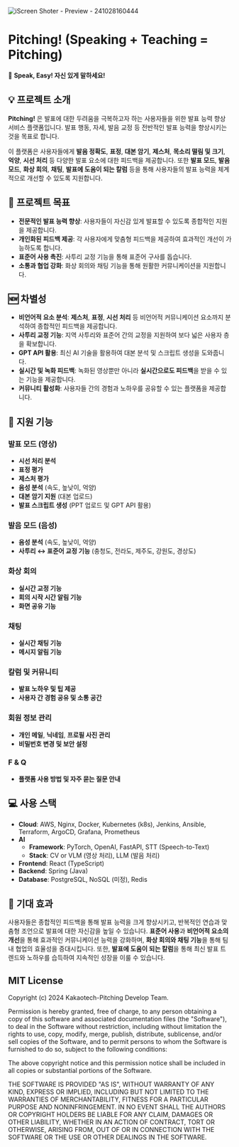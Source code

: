 ![iScreen Shoter - Preview - 241028160444](https://github.com/user-attachments/assets/79854f3f-85ff-4e83-9696-080e680756a8)
# Pitching! (Speaking + Teaching = Pitching)

🎤 **Speak, Easy! 자신 있게 말하세요!**

## 💡 프로젝트 소개

**Pitching!** 은 발표에 대한 두려움을 극복하고자 하는 사용자들을 위한 발표 능력 향상 서비스 플랫폼입니다. 발표 행동, 자세, 발음 교정 등 전반적인 발표 능력을 향상시키는 것을 목표로 합니다.

이 플랫폼은 사용자들에게 **발음 정확도**, **표정**, **대본 암기**, **제스처**, **목소리 떨림 및 크기**, **억양**, **시선 처리** 등 다양한 발표 요소에 대한 피드백을 제공합니다. 또한 **발표 모드**, **발음 모드**, **화상 회의**, **채팅**, **발표에 도움이 되는 칼럼** 등을 통해 사용자들의 발표 능력을 체계적으로 개선할 수 있도록 지원합니다.

## 🎯 프로젝트 목표

- **전문적인 발표 능력 향상**: 사용자들이 자신감 있게 발표할 수 있도록 종합적인 지원을 제공합니다.
- **개인화된 피드백 제공**: 각 사용자에게 맞춤형 피드백을 제공하여 효과적인 개선이 가능하도록 합니다.
- **표준어 사용 촉진**: 사투리 교정 기능을 통해 표준어 구사를 돕습니다.
- **소통과 협업 강화**: 화상 회의와 채팅 기능을 통해 원활한 커뮤니케이션을 지원합니다.

## 🆕 차별성

- **비언어적 요소 분석**: **제스처**, **표정**, **시선 처리** 등 비언어적 커뮤니케이션 요소까지 분석하여 종합적인 피드백을 제공합니다.
- **사투리 교정 기능**: 지역 사투리와 표준어 간의 교정을 지원하여 보다 넓은 사용자 층을 확보합니다.
- **GPT API 활용**: 최신 AI 기술을 활용하여 대본 분석 및 스크립트 생성을 도와줍니다.
- **실시간 및 녹화 피드백**: 녹화된 영상뿐만 아니라 **실시간으로도 피드백**을 받을 수 있는 기능을 제공합니다.
- **커뮤니티 활성화**: 사용자들 간의 경험과 노하우를 공유할 수 있는 플랫폼을 제공합니다.

## 📝 지원 기능

### 발표 모드 (영상)

- **시선 처리 분석**
- **표정 평가**
- **제스처 평가**
- **음성 분석** (속도, 높낮이, 억양)
- **대본 암기 지원** (대본 업로드)
- **발표 스크립트 생성** (PPT 업로드 및 GPT API 활용)

### 발음 모드 (음성)

- **음성 분석** (속도, 높낮이, 억양)
- **사투리 ↔ 표준어 교정 기능** (충청도, 전라도, 제주도, 강원도, 경상도)

### 화상 회의

- **실시간 교정 기능**
- **회의 시작 시간 알림 기능**
- **화면 공유 기능**

### 채팅

- **실시간 채팅 기능**
- **메시지 알림 기능**

### 칼럼 및 커뮤니티

- **발표 노하우 및 팁 제공**
- **사용자 간 경험 공유 및 소통 공간**

### 회원 정보 관리

- **개인 메일**, **닉네임**, **프로필 사진 관리**
- **비밀번호 변경 및 보안 설정**

### F & Q

- **플랫폼 사용 방법 및 자주 묻는 질문 안내**

## 💻 사용 스택

- **Cloud**: AWS, Nginx, Docker, Kubernetes (k8s), Jenkins, Ansible, Terraform, ArgoCD, Grafana, Prometheus
- **AI**
  - **Framework**: PyTorch, OpenAI, FastAPI, STT (Speech-to-Text)
  - **Stack**: CV or VLM (영상 처리), LLM (발음 처리)
- **Frontend**: React (TypeScript)
- **Backend**: Spring (Java)
- **Database**: PostgreSQL, NoSQL (미정), Redis

## 👀 기대 효과

사용자들은 종합적인 피드백을 통해 발표 능력을 크게 향상시키고, 반복적인 연습과 맞춤형 조언으로 발표에 대한 자신감을 높일 수 있습니다. **표준어 사용**과 **비언어적 요소의 개선**을 통해 효과적인 커뮤니케이션 능력을 강화하며, **화상 회의와 채팅 기능**을 통해 팀 내 협업의 효율성을 증대시킵니다. 또한, **발표에 도움이 되는 칼럼**을 통해 최신 발표 트렌드와 노하우를 습득하여 지속적인 성장을 이룰 수 있습니다.

## MIT License

Copyright (c) 2024 Kakaotech-Pitching Develop Team.

Permission is hereby granted, free of charge, to any person obtaining a copy
of this software and associated documentation files (the "Software"), to deal
in the Software without restriction, including without limitation the rights
to use, copy, modify, merge, publish, distribute, sublicense, and/or sell
copies of the Software, and to permit persons to whom the Software is
furnished to do so, subject to the following conditions:

The above copyright notice and this permission notice shall be included in all
copies or substantial portions of the Software.

THE SOFTWARE IS PROVIDED "AS IS", WITHOUT WARRANTY OF ANY KIND, EXPRESS OR
IMPLIED, INCLUDING BUT NOT LIMITED TO THE WARRANTIES OF MERCHANTABILITY,
FITNESS FOR A PARTICULAR PURPOSE AND NONINFRINGEMENT. IN NO EVENT SHALL THE
AUTHORS OR COPYRIGHT HOLDERS BE LIABLE FOR ANY CLAIM, DAMAGES OR OTHER
LIABILITY, WHETHER IN AN ACTION OF CONTRACT, TORT OR OTHERWISE, ARISING FROM,
OUT OF OR IN CONNECTION WITH THE SOFTWARE OR THE USE OR OTHER DEALINGS IN THE
SOFTWARE.

